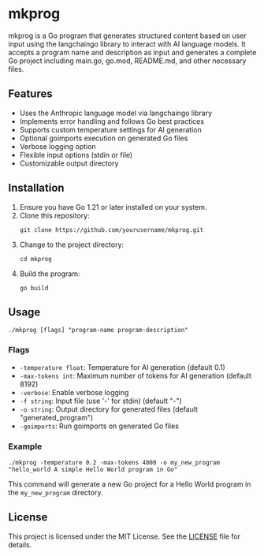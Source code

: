 # mkprog

mkprog is a Go program that generates structured content based on user input using the langchaingo library to interact with AI language models. It accepts a program name and description as input and generates a complete Go project including main.go, go.mod, README.md, and other necessary files.

## Features

- Uses the Anthropic language model via langchaingo library
- Implements error handling and follows Go best practices
- Supports custom temperature settings for AI generation
- Optional goimports execution on generated Go files
- Verbose logging option
- Flexible input options (stdin or file)
- Customizable output directory

## Installation

1. Ensure you have Go 1.21 or later installed on your system.
2. Clone this repository:
   ```
   git clone https://github.com/yourusername/mkprog.git
   ```
3. Change to the project directory:
   ```
   cd mkprog
   ```
4. Build the program:
   ```
   go build
   ```

## Usage

```
./mkprog [flags] "program-name program-description"
```

### Flags

- `-temperature float`: Temperature for AI generation (default 0.1)
- `-max-tokens int`: Maximum number of tokens for AI generation (default 8192)
- `-verbose`: Enable verbose logging
- `-f string`: Input file (use '-' for stdin) (default "-")
- `-o string`: Output directory for generated files (default "generated_program")
- `-goimports`: Run goimports on generated Go files

### Example

```
./mkprog -temperature 0.2 -max-tokens 4000 -o my_new_program "hello_world A simple Hello World program in Go"
```

This command will generate a new Go project for a Hello World program in the `my_new_program` directory.

## License

This project is licensed under the MIT License. See the [LICENSE](LICENSE) file for details.

